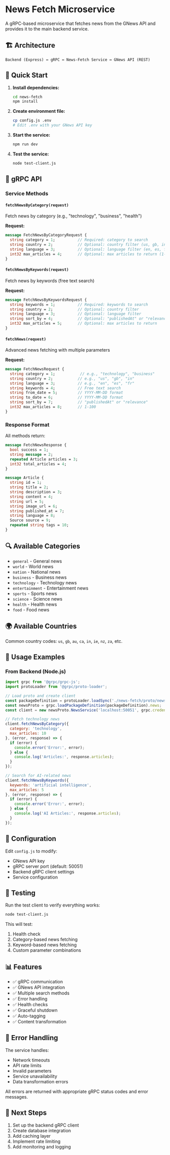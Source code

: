 # News Fetch Microservice

A gRPC-based microservice that fetches news from the GNews API and provides it to the main backend service.

## 🏗️ Architecture

```
Backend (Express) ↔ gRPC ↔ News-Fetch Service ↔ GNews API (REST)
```

## 🚀 Quick Start

1. **Install dependencies:**
   ```bash
   cd news-fetch
   npm install
   ```

2. **Create environment file:**
   ```bash
   cp config.js .env
   # Edit .env with your GNews API key
   ```

3. **Start the service:**
   ```bash
   npm run dev
   ```

4. **Test the service:**
   ```bash
   node test-client.js
   ```

## 📡 gRPC API

### Service Methods

#### `fetchNewsByCategory(request)`
Fetch news by category (e.g., "technology", "business", "health")

**Request:**
```proto
message FetchNewsByCategoryRequest {
  string category = 1;          // Required: category to search
  string country = 2;           // Optional: country filter (us, gb, in, etc.)
  string language = 3;          // Optional: language filter (en, es, fr, etc.)
  int32 max_articles = 4;       // Optional: max articles to return (1-100)
}
```

#### `fetchNewsByKeywords(request)`
Fetch news by keywords (free text search)

**Request:**
```proto
message FetchNewsByKeywordsRequest {
  string keywords = 1;          // Required: keywords to search
  string country = 2;           // Optional: country filter
  string language = 3;          // Optional: language filter
  string sort_by = 4;           // Optional: "publishedAt" or "relevance"
  int32 max_articles = 5;       // Optional: max articles to return
}
```

#### `fetchNews(request)`
Advanced news fetching with multiple parameters

**Request:**
```proto
message FetchNewsRequest {
  string category = 1;           // e.g., "technology", "business"
  string country = 2;           // e.g., "us", "gb", "in"
  string language = 3;          // e.g., "en", "es", "fr"
  string keywords = 4;          // Free text search
  string from_date = 5;         // YYYY-MM-DD format
  string to_date = 6;           // YYYY-MM-DD format
  string sort_by = 7;           // "publishedAt" or "relevance"
  int32 max_articles = 8;       // 1-100
}
```

### Response Format

All methods return:
```proto
message FetchNewsResponse {
  bool success = 1;
  string message = 2;
  repeated Article articles = 3;
  int32 total_articles = 4;
}

message Article {
  string id = 1;
  string title = 2;
  string description = 3;
  string content = 4;
  string url = 5;
  string image_url = 6;
  string published_at = 7;
  string language = 8;
  Source source = 9;
  repeated string tags = 10;
}
```

## 🔍 Available Categories

- `general` - General news
- `world` - World news
- `nation` - National news
- `business` - Business news
- `technology` - Technology news
- `entertainment` - Entertainment news
- `sports` - Sports news
- `science` - Science news
- `health` - Health news
- `food` - Food news

## 🌍 Available Countries

Common country codes: `us`, `gb`, `au`, `ca`, `in`, `ie`, `nz`, `za`, etc.

## 📝 Usage Examples

### From Backend (Node.js)

```javascript
import grpc from '@grpc/grpc-js';
import protoLoader from '@grpc/proto-loader';

// Load proto and create client
const packageDefinition = protoLoader.loadSync('./news-fetch/proto/news.proto');
const newsProto = grpc.loadPackageDefinition(packageDefinition).news;
const client = new newsProto.NewsService('localhost:50051', grpc.credentials.createInsecure());

// Fetch technology news
client.fetchNewsByCategory({
  category: 'technology',
  max_articles: 10
}, (error, response) => {
  if (error) {
    console.error('Error:', error);
  } else {
    console.log('Articles:', response.articles);
  }
});

// Search for AI-related news
client.fetchNewsByKeywords({
  keywords: 'artificial intelligence',
  max_articles: 5
}, (error, response) => {
  if (error) {
    console.error('Error:', error);
  } else {
    console.log('AI Articles:', response.articles);
  }
});
```

## 🔧 Configuration

Edit `config.js` to modify:

- GNews API key
- gRPC server port (default: 50051)
- Backend gRPC client settings
- Service configuration

## 🧪 Testing

Run the test client to verify everything works:

```bash
node test-client.js
```

This will test:
1. Health check
2. Category-based news fetching
3. Keyword-based news fetching
4. Custom parameter combinations

## 📊 Features

- ✅ gRPC communication
- ✅ GNews API integration
- ✅ Multiple search methods
- ✅ Error handling
- ✅ Health checks
- ✅ Graceful shutdown
- ✅ Auto-tagging
- ✅ Content transformation

## 🚨 Error Handling

The service handles:
- Network timeouts
- API rate limits
- Invalid parameters
- Service unavailability
- Data transformation errors

All errors are returned with appropriate gRPC status codes and error messages.

## 🔄 Next Steps

1. Set up the backend gRPC client
2. Create database integration
3. Add caching layer
4. Implement rate limiting
5. Add monitoring and logging
